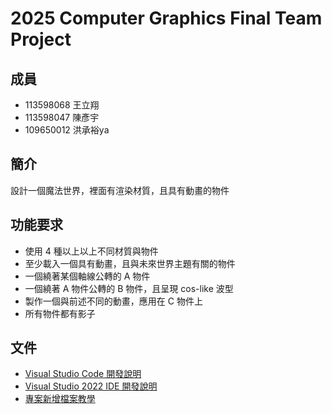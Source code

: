 # 2025 Computer Graphics Final Team Project

## 成員

- 113598068 王立翔
- 113598047 陳彥宇
- 109650012 洪承裕ya

## 簡介

設計一個魔法世界，裡面有渲染材質，且具有動畫的物件

## 功能要求

- 使用 4 種以上以上不同材質與物件
- 至少載入一個具有動畫，且與未來世界主題有關的物件
- 一個繞著某個軸線公轉的 A 物件
- 一個繞著 A 物件公轉的 B 物件，且呈現 cos-like 波型
- 製作一個與前述不同的動畫，應用在 C 物件上
- 所有物件都有影子

## 文件

- [Visual Studio Code 開發說明](./doc/Visual%20Studio%20Code%20開發說明.md)
- [Visual Studio 2022 IDE 開發說明](./doc/Visual%20Studio%202022%20IDE%20開發說明.md)
- [專案新增檔案教學](./doc/專案新增檔案教學.md)
